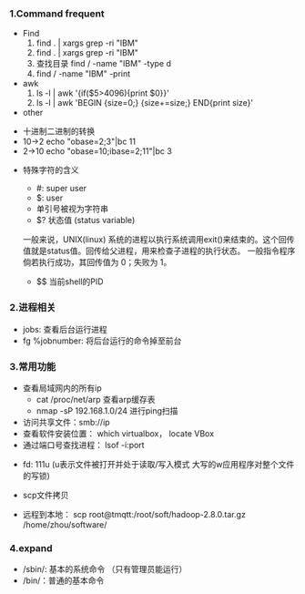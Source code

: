 ### 1.Command frequent
- Find
    1. find . | xargs grep -ri "IBM"
    2. find . | xargs grep -ri "IBM"
    3. 查找目录 find / -name "IBM" -type d
    4. find / -name "IBM" -print
- awk
    1. ls -l | awk '{if($5>4096){print $0}}'
    2. ls -l | awk 'BEGIN {size=0;} {size+=size;} END{print size}'
- other
 + 十进制二进制的转换
 + 10->2 echo "obase=2;3"|bc 11
 + 2->10 echo "obase=10;ibase=2;11"|bc 3
- 特殊字符的含义
  +  #: super user
  +  $: user
  +  单引号被视为字符串
  +  $? 状态值 (status variable)

    一般来说，UNIX(linux) 系统的进程以执行系统调用exit()来结束的。这个回传值就是status值。回传给父进程，用来检查子进程的执行状态。
   一般指令程序倘若执行成功，其回传值为 0；失败为 1。
  +  $$ 当前shell的PID

### 2.进程相关
- jobs: 查看后台运行进程
- fg %jobnumber: 将后台运行的命令掉至前台


### 3.常用功能
- 查看局域网内的所有ip
  + cat /proc/net/arp 查看arp缓存表
  + nmap -sP 192.168.1.0/24 进行ping扫描
- 访问共享文件：smb://ip
- 查看软件安装位置： which virtualbox， locate VBox
- 通过端口号查找进程： lsof -i:port
 + fd: 111u (u表示文件被打开并处于读取/写入模式 大写的w应用程序对整个文件的写锁)
- scp文件拷贝
 + 远程到本地： scp root@tmqtt:/root/soft/hadoop-2.8.0.tar.gz  /home/zhou/software/

### 4.expand
- /sbin/: 基本的系统命令 （只有管理员能运行）
- /bin/：普通的基本命令
